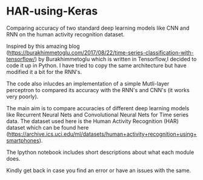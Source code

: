 # HAR-using-Keras
Comparing accuracy of two standard deep learning models like CNN and RNN on the human activity recognition dataset.

Inspired by this amazing blog (https://burakhimmetoglu.com/2017/08/22/time-series-classification-with-tensorflow/) by Burakhimmetoglu which is written in Tensorflow,I decided to code it up in Python. I have tried to copy the same architecture but have modified it a bit for the RNN's. 

The code also inlucdes an implementation of a simple Mutli-layer perceptron to compared its accuracy with the RNN's and CNN's (it works very poorly).

The main aim is to compare accuracies of different deep learning models like Recurrent Neural Nets and Convolutional Neural Nets for Time series data. The dataset used here is the Human Activity Recognition (HAR) dataset which can be found here (https://archive.ics.uci.edu/ml/datasets/human+activity+recognition+using+smartphones). 

The Ipython notebook includes short descriptions about what each module does.

Kindly get back in case you find an error or have an issues with the same.
